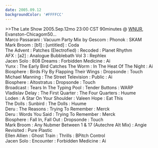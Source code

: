 ```yaml
---
date: 2005.09.12
backgroundColor: '#FFFFCC'
---
```


\>>The Late Show 2005.Sep.12mo 23:00 CST 90minutes @ [WNUR](http://www.rodan.ws/), Evanston-Chicagom50...  
Marco Passarani : Vacuum Party Mix by Gescom : Phonok : SKAM  
Mark Broom : \[b1\] : \[untitled\] : Coda  
The Advent : Patches (Electrofied) : Recoded : Planet Rhythm  
AFX : \[a2\] : Analogue Bubblebath Vol 3 : Rephlex  
Jacen Solo : 808 Dreams : Forbidden Medicine : Ai  
Yunx : The Early Bird Catches The Worm : In The Heat Of The Night : Ai  
Biosphere : Birds Fly By Flapping Their Wings : Dropsonde : Touch  
Michael Manning : The Street Television : Public : Ai  
Biosphere : Altostratus : Dropsonde : Touch  
Broadcast : Tears In The Typing Pool : Tender Buttons : WARP  
Vladislav Delay : The First Quarter : The Four Quarters : Huume  
Loden : A Star On Your Shoulder : Valeen Hope : Eat This  
The Dolls : Sunbird : The Dolls : Huume  
Deru : The Reasons : Trying To Remember : Merck  
Deru : Words You Said : Trying To Remember : Merck  
Biosphere : Fall In, Fall Out : Dropsonde : Touch  
Mark Broom : Any Nubmer Between 1 & 17 (Autechre Alt Mix) : Angie Revisited : Pure Plastic  
Ellen Allien : Ghost Train : Thrills : BPitch Control  
Jacen Solo : Encounter : Forbidden Medicine : Ai